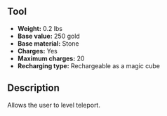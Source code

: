 ## Tool
- **Weight:** 0.2 lbs
- **Base value:** 250 gold
- **Base material:** Stone
- **Charges:** Yes
- **Maximum charges:** 20
- **Recharging type:** Rechargeable as a magic cube

## Description

Allows the user to level teleport.
